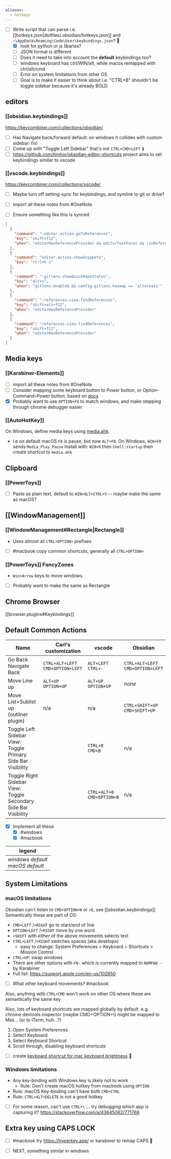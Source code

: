 ```yaml
---
aliases:
  - hotkeys
---
```


- [ ] Write script that can parse i.e. [[hotkeys.json|dotfiles/.obsidian/hotkeys.json]] and `~\AppData\Roaming\Code\User\keybindings.json`? 🔼
    - [x] look for python or js libaries?
    - [ ] JSON format is different
    - [ ] Does it need to take into account the **default** keybindings too?
    - [ ] windows keyboard has ctrl/WIN/alt, while macos remapped with ctrl/alt/cmd
    - [ ] Error on system limitations from other OS
    - [ ] Goal is to make it easier to think about i.e. "CTRL+B" shouldn't be toggle sidebar because it's already BOLD
## editors
### [[obsidian.keybindings]]
https://keycombiner.com/collections/obsidian/
- [ ] Has Navigate back/forward default: on windows it collides with custom sidebar: fix!
- [ ] Come up with "Toggle Left Sidebar" that's not `CTRL+CMD+LEFT` ⏫ 
- [ ] https://github.com/timhor/obsidian-editor-shortcuts project aims to set keybindings similar to vscode
### [[vscode.keybindings]]
https://keycombiner.com/collections/vscode/
- [ ] Maybe turn off setting-sync for keybindings, and symlink to git or drive?
- [ ] import all these notes from #OneNote

- [ ] Ensure something like this is synced
```json
[
  {
    "command": "-editor.action.goToReferences",
    "key": "shift+f12",
    "when": "editorHasReferenceProvider && editorTextFocus && !inReferenceSearchEditor && !isInEmbeddedEditor"
  },
  {
    "command": "editor.action.showSnippets",
    "key": "ctrl+k s"
  },
  {
    "command": "-gitlens.showQuickRepoStatus",
    "key": "alt+s",
    "when": "gitlens:enabled && config.gitlens.keymap == 'alternate'"
  },
  {
    "command": "-references-view.findReferences",
    "key": "shift+alt+f12",
    "when": "editorHasReferenceProvider"
  },
  {
    "command": "references-view.findReferences",
    "key": "shift+f12",
    "when": "editorHasReferenceProvider"
  }
]
```
## Media keys
### [[Karabiner-Elements]]
- [ ] import all these notes from #OneNote
- [ ] Consider mapping some keyboard button to Power button, or Option–Command–Power button, based on [docs](https://support.apple.com/en-us/102650)
- [x] Probably want to use `OPTION+F8` to match windows, and make stepping through chrome debugger easier
### [[AutoHotKey]]
On Windows, define media keys using [media.ahk](../win/media.ahk).
- i.e on default macOS `F8` is pause, but now `ALT+F8`. On Windows, `WIN+F8` sends `Media_Play_Pause`
Install with: `WIN+R` then `shell:startup` then create shortcut to `media.ahk`
## Clipboard
### [[PowerToys]]
- [ ] Paste as plain text, default to `WIN+ALT+CTRL+V` -- maybe make the same as macOS?
## [[WindowManagement]]
### [[WindowManagement#Rectangle|Rectangle]]
- Uses almost all `CTRL+OPTION+` prefixes
- [ ] #macbook copy common shortcuts, generally all `CTRL+OPTION+`
### [[PowerToys]] FancyZones
- `Win+Arrow` keys to move windows
- [ ] Probably want to make the same as Rectangle

## Chrome Browser
[[browser.plugins#Keybindings]]
## Default Common Actions

| Name                                                               | Carl's customization                 | vscode                         | Obsidian                             |
| ------------------------------------------------------------------ | ------------------------------------ | ------------------------------ | ------------------------------------ |
| Go Back<br>Navigate Back                                           | `CTRL+ALT+LEFT`<br>`CMD+OPTION+LEFT` | `ALT+LEFT`<br>`CTRL+-`         | `CTRL+ALT+LEFT`<br>`CMD+OPTION+LEFT` |
| Move Line up                                                       | `ALT+UP`<br>`OPTION+UP`              | `ALT+UP`<br>`OPTION+UP`        | *none*                               |
| Move List+Sublist up<br>(outliner plugin)                          | n/a                                  | n/a                            | `CTRL+SHIFT+UP`<br>`CMD+SHIFT+UP`    |
| Toggle Left Sidebar<br>View: Toggle Primary Side Bar Visibility    |                                      | `CTRL+B`<br>`CMD+B`            | n/a                                  |
| Toggle Right Sidebar<br>View: Toggle Secondary Side Bar Visibility |                                      | `CTRL+ALT+B`<br>`CMD+OPTION+B` | n/a<br>                              |

- [x] Implement all these
	- [x]  #windows
	- [x]  #macbook

| legend                               |
| ------------------------------------ |
| *windows default*<br>*macOS default* |

## System Limitations
### macOS limitations
Obsidian can't listen to `CMD+OPTION+N` or `+D`, see [[obsidian.keybindings]]
Semantically these are part of OS:
- `CMD+LEFT` /`+RIGHT` go to start/end of line
- `OPTION+LEFT` /`+RIGHT` move by one word
- `+SHIFT` with *either* of the above movements selects text
- `CTRL+LEFT` /`+RIGHT` switches spaces (aka desktops) 
	- easy to change: System Preferences > Keyboard > Shortcuts > Mission Control
- `CTRL+UP`: swap windows
- There are other options with `FN-` which is currently mapped to `NUMPAD -` by Karabiner
- Full list: https://support.apple.com/en-us/102650
- [ ] What other keyboard movements? #macbook 

Also, anything with `CTRL+CMD` won't work on other OS where these are semantically the same key

Also, lots of keyboard shortcuts are mapped globally by default. e.g. chrome devtools inspector (maybe CMD+OPTION+I) might be mapped to Mail... (or to iTerm, huh...?)
1. Open System Preferences
2. Select Keyboard
3. Select Keyboard Shortcut
4. Scroll through, disabling keyboard shortcuts

- [ ] create [keyboard shortcut for mac keyboard brightness](https://github.com/pqrs-org/Karabiner-Elements/issues/2645) 🔼 

### Windows limitations
- Any key-binding with Windows key is likely not to work
	- Rule: Don't create macOS hotkey from macbook using `OPTION` 
- Rule: macOS Key-binding can't have both `CMD+CTRL` 
- Rule: `CTRL+ALT+DELETE` is not a good hotkey

- [ ] For some reason, can't use `CTRL+\` ... try debugging which app is capturing it? https://stackoverflow.com/a/43645062/771768
## Extra key using CAPS LOCK
- [ ] #macbook try https://hyperkey.app/ or karabiner to remap CAPS 🔼 
- [ ] NEXT, something similar in windows


